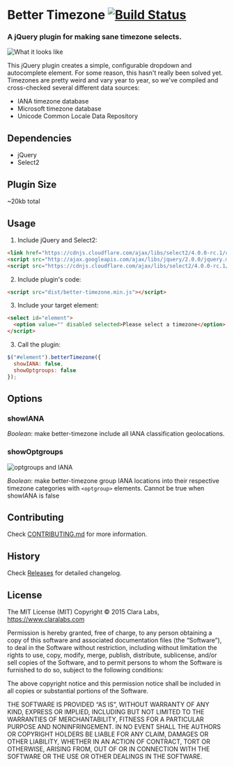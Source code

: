 # Better Timezone [![Build Status](https://secure.travis-ci.org/clara-labs/better-timezone.svg?branch=master)](https://travis-ci.org/clara-labs/better-timezone)
### A jQuery plugin for making sane timezone selects.

![What it looks like](https://cloud.githubusercontent.com/assets/546651/6496717/c345636e-c28b-11e4-9ac9-1ae6a23f6a68.png)

This jQuery plugin creates a simple, configurable dropdown and autocomplete element. For some reason, this hasn't really been solved yet. Timezones are pretty weird and vary year to year, so we've compiled and cross-checked several different data sources:

* IANA timezone database
* Microsoft timezone database
* Unicode Common Locale Data Repository

## Dependencies

* jQuery
* Select2

## Plugin Size

~20kb total

## Usage

1. Include jQuery and Select2:

  ```html
  <link href="https://cdnjs.cloudflare.com/ajax/libs/select2/4.0.0-rc.1/css/select2.min.css" rel="stylesheet" />
  <script src="http://ajax.googleapis.com/ajax/libs/jquery/2.0.0/jquery.min.js"></script>
  <script src="https://cdnjs.cloudflare.com/ajax/libs/select2/4.0.0-rc.1/js/select2.full.min.js"></script>
  ```

2. Include plugin's code:

  ```html
  <script src="dist/better-timezone.min.js"></script>
  ```

3. Include your target element:
  ```html
  <select id="element">
    <option value="" disabled selected>Please select a timezone</option>
  </script>
  ```

3. Call the plugin:

  ```javascript
  $("#element").betterTimezone({
    showIANA: false,
    showOptgroups: false
  });
  ```

## Options

### showIANA

*Boolean*: make better-timezone include all IANA classification geolocations.

### showOptgroups

![optgroups and IANA](https://cloud.githubusercontent.com/assets/546651/6496719/c35b203c-c28b-11e4-98a1-69bd939b4309.png)

*Boolean*: make better-timezone group IANA locations into their respective timezone categories with `<optgroup>` elements. Cannot be true when showIANA is false

## Contributing

Check [CONTRIBUTING.md](https://github.com/clara-labs/better-timezone/blob/master/CONTRIBUTING.md) for more information.

## History

Check [Releases](https://github.com/clara-labs/better-timezone/releases) for detailed changelog.

## License

The MIT License (MIT)
Copyright © 2015 Clara Labs, https://www.claralabs.com

Permission is hereby granted, free of charge, to any person obtaining a copy of this software and associated documentation files (the “Software”), to deal in the Software without restriction, including without limitation the rights to use, copy, modify, merge, publish, distribute, sublicense, and/or sell copies of the Software, and to permit persons to whom the Software is furnished to do so, subject to the following conditions:

The above copyright notice and this permission notice shall be included in all copies or substantial portions of the Software.

THE SOFTWARE IS PROVIDED “AS IS”, WITHOUT WARRANTY OF ANY KIND, EXPRESS OR IMPLIED, INCLUDING BUT NOT LIMITED TO THE WARRANTIES OF MERCHANTABILITY, FITNESS FOR A PARTICULAR PURPOSE AND NONINFRINGEMENT. IN NO EVENT SHALL THE AUTHORS OR COPYRIGHT HOLDERS BE LIABLE FOR ANY CLAIM, DAMAGES OR OTHER LIABILITY, WHETHER IN AN ACTION OF CONTRACT, TORT OR OTHERWISE, ARISING FROM, OUT OF OR IN CONNECTION WITH THE SOFTWARE OR THE USE OR OTHER DEALINGS IN THE SOFTWARE.
